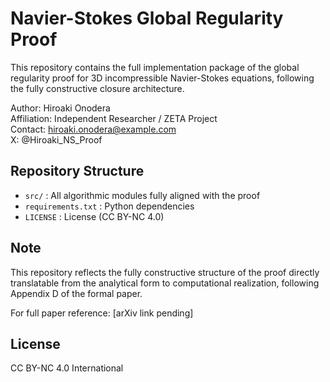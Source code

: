 # Navier-Stokes Global Regularity Proof

This repository contains the full implementation package of the global regularity proof for 3D incompressible Navier-Stokes equations, following the fully constructive closure architecture.

Author: Hiroaki Onodera  
Affiliation: Independent Researcher / ZETA Project  
Contact: hiroaki.onodera@example.com  
X: @Hiroaki_NS_Proof

## Repository Structure

- `src/` : All algorithmic modules fully aligned with the proof
- `requirements.txt` : Python dependencies
- `LICENSE` : License (CC BY-NC 4.0)

## Note

This repository reflects the fully constructive structure of the proof directly translatable from the analytical form to computational realization, following Appendix D of the formal paper.

For full paper reference: [arXiv link pending]

## License

CC BY-NC 4.0 International
